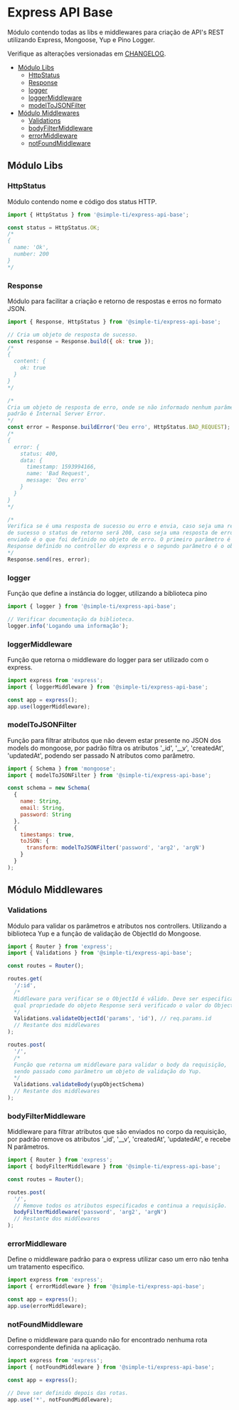 # Express API Base
Módulo contendo todas as libs e middlewares para criação de API's REST utilizando Express, Mongoose, Yup e Pino Logger.

Verifique as alterações versionadas em [CHANGELOG](CHANGELOG.md).

- [Módulo Libs](#módulo-libs)
  - [HttpStatus](#httpStatus)
  - [Response](#response)
  - [logger](#logger)
  - [loggerMiddleware](#loggerMiddleware)
  - [modelToJSONFilter](#modelToJSONFilter)
- [Módulo Middlewares](#módulo-middlewares)
  - [Validations](#validations)
  - [bodyFilterMiddleware](#bodyFilterMiddleware)
  - [errorMiddleware](#errorMiddleware)
  - [notFoundMiddleware](#notFoundMiddleware)

## Módulo Libs
### HttpStatus
Módulo contendo nome e código dos status HTTP.
```js
import { HttpStatus } from '@simple-ti/express-api-base';

const status = HttpStatus.OK;
/*
{
  name: 'Ok',
  number: 200
}
*/
```

### Response
Módulo para facilitar a criação e retorno de respostas e erros no formato JSON.
```js
import { Response, HttpStatus } from '@simple-ti/express-api-base';

// Cria um objeto de resposta de sucesso.
const response = Response.build({ ok: true });
/*
{
  content: {
    ok: true
  }
}
*/

/*
Cria um objeto de resposta de erro, onde se não informado nenhum parâmetro o status
padrão é Internal Server Error.
*/
const error = Response.buildError('Deu erro', HttpStatus.BAD_REQUEST);
/*
{
  error: {
    status: 400,
    data: {
      timestamp: 1593994166,
      name: 'Bad Request',
      message: 'Deu erro'
    }
  }
}
*/

/*
Verifica se é uma resposta de sucesso ou erro e envia, caso seja uma resposta
de sucesso o status de retorno será 200, caso seja uma resposta de erro o status
enviado é o que foi definido no objeto de erro. O primeiro parâmetro é o objeto
Response definido no controller do express e o segundo parâmetro é o objeto de resposta.
*/
Response.send(res, error);
```

### logger
Função que define a instância do logger, utilizando a biblioteca pino
```js
import { logger } from '@simple-ti/express-api-base';

// Verificar documentação da biblioteca.
logger.info('Logando uma informação');
```

### loggerMiddleware
Função que retorna o middleware do logger para ser utilizado com o express.
```js
import express from 'express';
import { loggerMiddleware } from '@simple-ti/express-api-base';

const app = express();
app.use(loggerMiddleware);
```

### modelToJSONFilter
Função para filtrar atributos que não devem estar presente no JSON dos models do mongoose, por padrão filtra os atributos '_id', '__v', 'createdAt', 'updatedAt', podendo ser passado N atributos como parâmetro.
```js
import { Schema } from 'mongoose';
import { modelToJSONFilter } from '@simple-ti/express-api-base';

const schema = new Schema(
  {
    name: String,
    email: String,
    password: String
  },
  {
    timestamps: true,
    toJSON: {
      transform: modelToJSONFilter('password', 'arg2', 'argN')
    }
  }
);
```

## Módulo Middlewares
### Validations
Módulo para validar os parâmetros e atributos nos controllers. Utilizando a biblioteca Yup e a função de validação de ObjectId do Mongoose.
```js
import { Router } from 'express';
import { Validations } from '@simple-ti/express-api-base';

const routes = Router();

routes.get(
  '/:id',
  /*
  Middleware para verificar se o ObjectId é válido. Deve ser especificado em
  qual propriedade do objeto Response será verificado o valor do ObjectId.
  */
  Validations.validateObjectId('params', 'id'), // req.params.id
  // Restante dos middlewares
);

routes.post(
  '/',
  /*
  Função que retorna um middleware para validar o body da requisição,
  sendo passado como parâmetro um objeto de validação do Yup.
  */
  Validations.validateBody(yupObjectSchema)
  // Restante dos middlewares
);
```

### bodyFilterMiddleware
Middleware para filtrar atributos que são enviados no corpo da requisição, por padrão remove os atributos '_id', '__v', 'createdAt', 'updatedAt', e recebe N parâmetros.
```js
import { Router } from 'express';
import { bodyFilterMiddleware } from '@simple-ti/express-api-base';

const routes = Router();

routes.post(
  '/',
  // Remove todos os atributos especificados e continua a requisição.
  bodyFilterMiddleware('password', 'arg2', 'argN')
  // Restante dos middlewares
);
```

### errorMiddleware
Define o middleware padrão para o express utilizar caso um erro não tenha um tratamento específico.
```js
import express from 'express';
import { errorMiddleware } from '@simple-ti/express-api-base';

const app = express();
app.use(errorMiddleware);
```

### notFoundMiddleware
Define o middleware para quando não for encontrado nenhuma rota correspondente definida na aplicação.
```js
import express from 'express';
import { notFoundMiddleware } from '@simple-ti/express-api-base';

const app = express();

// Deve ser definido depois das rotas.
app.use('*', notFoundMiddleware);
```
